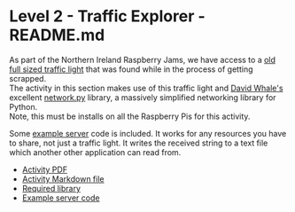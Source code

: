 # Level 2 -  Traffic Explorer - README.md
As part of the Northern Ireland Raspberry Jams, we have access to a [old full sized traffic light](https://twitter.com/wizardSignal) that was found while in the process of getting scrapped.   
The activity in this section makes use of this traffic light and [David Whale's](https://twitter.com/whaleygeek) excellent [network.py](https://raw.githubusercontent.com/raspberrypilearning/networking-lessons/master/lesson-1/code/network.py) library, a massively simplified networking library for Python.   
Note, this must be installs on all the Raspberry Pis for this activity.   
   
Some [example server](NetworkCode/trafficServer.py) code is included. It works for any resources you have to share, not just a traffic light. It writes the received string to a text file which another other application can read from.   
   
- [Activity PDF](Traffic-Explorer-Python-Level2.pdf?raw=true)   
- [Activity Markdown file](Traffic-Explorer-Python-Level2.md)    
- [Required library](https://raw.githubusercontent.com/raspberrypilearning/networking-lessons/master/lesson-1/code/network.py)   
- [Example server code](NetworkCode/trafficServer.py)   
